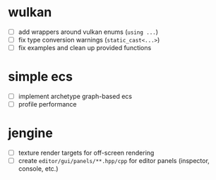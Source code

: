 # wulkan
- [ ] add wrappers around vulkan enums (`using ...`)
- [ ] fix type conversion warnings (`static_cast<...>`)
- [ ] fix examples and clean up provided functions

# simple ecs
- [ ] implement archetype graph-based ecs
- [ ] profile performance

# jengine
- [ ] texture render targets for off-screen rendering
- [ ] create `editor/gui/panels/**.hpp/cpp` for editor panels (inspector, console, etc.)
